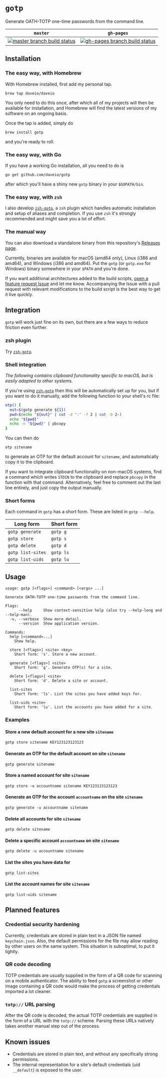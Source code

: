 # `gotp`

Generate OATH-TOTP one-time passwords from the command line.

<table>
  <thead>
    <tr>
      <th>
        <code>master</code>
      </th>
      <th>
        <code>gh-pages</code>
      </th>
    </tr>
  </thead>
  <tbody>
    <tr>
      <td>
        <a href="https://travis-ci.com/daveio/gotp/branches" rel="nofollow">
          <img src="https://travis-ci.com/daveio/gotp.svg?branch=master" alt="master branch build status">
        </a>
      </td>
      <td>
        <a href="https://travis-ci.com/daveio/gotp/branches" rel="nofollow">
          <img src="https://travis-ci.com/daveio/gotp.svg?branch=gh-pages" alt="gh-pages branch build status">
        </a>
      </td>
    </tr>
  </tbody>
</table>

## Installation

### The easy way, with Homebrew

With Homebrew installed, first add my personal tap.

`brew tap daveio/daveio`

You only need to do this once, after which all of my projects will then be available for installation, and Homebrew will find the latest versions of my software on an ongoing basis.

Once the tap is added, simply do

`brew install gotp`

and you're ready to roll.

### The easy way, with Go

If you have a working Go installation, all you need to do is

`go get github.com/daveio/gotp`

after which you'll have a shiny new `gotp` binary in your `$GOPATH/bin`.

### The easy way, with `zsh`

I also develop [`zsh-gotp`][link-zsh-gotp], a `zsh` plugin which handles automatic installation and setup of aliases and completion. If you use `zsh` it's strongly recommended and might save you a lot of effort.

### The manual way

You can also download a standalone binary from this repository's [Releases page][link-gotp-releases].

Currently, binaries are available for macOS (amd64 only), Linux (i386 and amd64), and Windows (i386 and amd64). Put the `gotp` (or `gotp.exe` for Windows) binary somewhere in your `$PATH` and you're done.

If you want additional architectures added to the build scripts, [open a feature request Issue][link-open-feature-request] and let me know. Accompanying the Issue with a pull request with relevant modifications to the build script is the best way to get it live quickly.

## Integration

`gotp` will work just fine on its own, but there are a few ways to reduce friction even further.

### zsh plugin

Try [`zsh-gotp`][link-zsh-gotp].

### Shell integration

*The following contains clipboard functionality specific to macOS, but is easily adapted to other systems.*

If you're using [`zsh-gotp`][link-zsh-gotp] then this will be automatically set up for you, but if you want to do it manually, add the following function to your shell's rc file:

```sh
otp() {
  out=$(gotp generate ${1})
  pwd=$(echo "${out}" | cut -d ":" -f 2 | cut -b 2-)
  echo "${pwd}"
  echo -n "${pwd}" | pbcopy
}
```

You can then do

`otp sitename`

to generate an OTP for the default account for `sitename`, and automatically copy it to the clipboard.

If you want to integrate clipboard functionality on non-macOS systems, find a command which writes `STDIN` to the clipboard and replace `pbcopy` in the function with that command. Alternatively, feel free to comment out the last line entirely, and just copy the output manually.

### Short forms

Each command in `gotp` has a short form. These are listed in `gotp --help`.

|Long form        |Short form|
|-----------------|----------|
|`gotp generate`  |`gotp g`  |
|`gotp store`     |`gotp s`  |
|`gotp delete`    |`gotp d`  |
|`gotp list-sites`|`gotp ls` |
|`gotp list-uids` |`gotp lu` |

## Usage

```text
usage: gotp [<flags>] <command> [<args> ...]

Generate OATH-TOTP one-time passwords from the command line.

Flags:
      --help     Show context-sensitive help (also try --help-long and --help-man).
  -v, --verbose  Show more detail.
      --version  Show application version.

Commands:
  help [<command>...]
    Show help.

  store [<flags>] <site> <key>
    Short form: 's'. Store a new account.

  generate [<flags>] <site>
    Short form: 'g'. Generate OTP(s) for a site.

  delete [<flags>] <site>
    Short form: 'd'. Delete a site or account.

  list-sites
    Short form: 'ls'. List the sites you have added keys for.

  list-uids <site>
    Short form: 'lu'. List the accounts you have added for a site.
```

### Examples

#### Store a new default account for a new site `sitename`

`gotp store sitename KEY123123123123`

#### Generate an OTP for the default account on site `sitename`

`gotp generate sitename`

#### Store a named account for site `sitename`

`gotp store -u accountname sitename KEY123123123123`

#### Generate an OTP for the account `accountname` on the site `sitename`

`gotp generate -u accountname sitename`

#### Delete all accounts for site `sitename`

`gotp delete sitename`

#### Delete a specific account `accountname` on site `sitename`

`gotp delete -u accountname sitename`

#### List the sites you have data for

`gotp list-sites`

#### List the account names for site `sitename`

`gotp list-uids sitename`

## Planned features

### Credential security hardening

Currently, credentials are stored in plain text in a JSON file named `keychain.json`. Also, the default permissions for the file may allow reading by other users on the same system. This situation is suboptimal, to put it lightly.

### QR code decoding

TOTP credentials are usually supplied in the form of a QR code for scanning on a mobile authenticator. The ability to feed `gotp` a screenshot or other image containing a QR code would make the process of getting credentials imported a lot cleaner.

### `totp://` URL parsing

After the QR code is decoded, the actual TOTP credentials are supplied in the form of a URL with the `totp://` scheme. Parsing these URLs natively takes another manual step out of the process.

## Known issues

* Credentials are stored in plain text, and without any specifically strong permissions.
* The internal representation for a site's default credentials (uid `__default`) is exposed to the user.

[link-zsh-gotp]: https://github.com/daveio/zsh-gotp
[link-gotp-releases]: https://github.com/daveio/gotp/releases
[link-open-feature-request]: https://github.com/daveio/gotp/issues/new?assignees=&labels=&template=feature_request.md&title=
